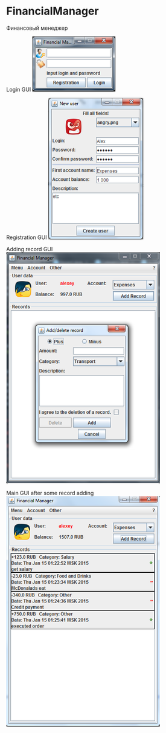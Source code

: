 FinancialManager
================

Финансовый менеджер 

Login GUI
![login img](https://raw.githubusercontent.com/HellMachine/FinancialManager/master/images/login.png) 

Registration GUI
![registration img](https://raw.githubusercontent.com/HellMachine/FinancialManager/master/images/regui.png)

Adding record GUI
![addrecord img](https://raw.githubusercontent.com/HellMachine/FinancialManager/master/images/addrec.png)

Main GUI after some record adding
![mainview img](https://raw.githubusercontent.com/HellMachine/FinancialManager/master/images/view.png)


